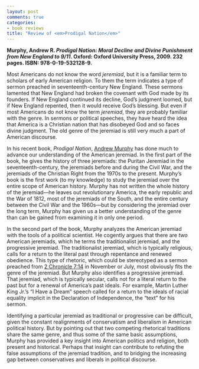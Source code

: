 ```yaml
---
layout: post
comments: true
categories:
- book reviews
title: "Review of <em>Prodigal Nation</em>"
---
```


**Murphy, Andrew R. _Prodigal Nation: Moral Decline and Divine Punishment from New England to 9/11_. Oxford: Oxford University Press, 2009. 232 pages. ISBN: 978-0-19-532128-9.**

<!--more-->

Most Americans do not know the word *jeremiad*, but it is a familiar term to
scholars of early American religion. To them the term indicates a type
of sermon preached in seventeenth-century New England. These sermons
lamented that New England had broken the covenant with God made by its
founders. If New England continued its decline, God’s judgment loomed,
but if New England repented, then it would receive God’s blessing. But
even if most Americans do not know the term *jeremiad*, they are
probably familiar with the genre. In sermons or political speeches, they
have heard the idea that America is a Christian nation that has
disobeyed God and so faces divine judgment. The old genre of the
jeremiad is still very much a part of American discourse.

In his recent book, *Prodigal Nation*, [Andrew
Murphy](http://wwwstage.valpo.edu/christc/murphy.html) has done much to
advance our understanding of the American jeremiad. In the first part of
the book, he gives the history of three jeremiads: the Puritan Jeremiad
in the seventeenth-century, the jeremiads before and during the Civil
War, and the jeremiads of the Christian Right from the 1970s to the
present. Murphy’s book is the first work (to my knowledge) to study the
jeremiad over the entire scope of American history. Murphy has not
written the whole history of the jeremiad—he leaves out revolutionary
America, the early republic and the War of 1812, most of the jeremiads
of the South, and the entire century between the Civil War and the
1960s—but by considering the jeremiad over the long term, Murphy has
given us a better understanding of the genre than can be gained from
examining it in only one period.

In the second part of the book, Murphy analyzes the American jeremiad
with the tools of a political scientist. He cogently argues that there
are *two* American jeremiads, which he terms the traditionalist
jeremiad, and the progressive jeremiad. The traditionalist jeremiad,
which is typically religious, calls for a return to the literal past
through repentance and renewed obedience. This type of rhetoric, which
could be stereotyped as a sermon preached from [2 Chronicle
7:14](http://www.esvstudybible.org/search?q=2+Chronicle+7:14) in
November or July, most obviously fits the genre of the jeremiad. But
Murphy also identifies a progressive jeremiad. That jeremiad, which is
typically secular, calls not for a literal return to the past but for a
renewal of America’s past ideals. For example, Martin Luther King Jr.’s
“I Have a Dream” speech called for a return to the ideals of racial
equality implicit in the Declaration of Independence, the “text” for his
sermon.

Identifying a particular jeremiad as traditional or progressive can be
difficult, given the constant realignments of conservatism and
liberalism in American political history. But by pointing out that two
competing rhetorical traditions share the same genre, and thus some of
the same basic assumptions, Murphy has provided a key insight into
American politics and religion, both present and historical. Perhaps
that insight can contribute to refuting the false assumptions of the
jeremiad tradition, and to bridging the increasing gap between
conservatives and liberals in political discourse.
